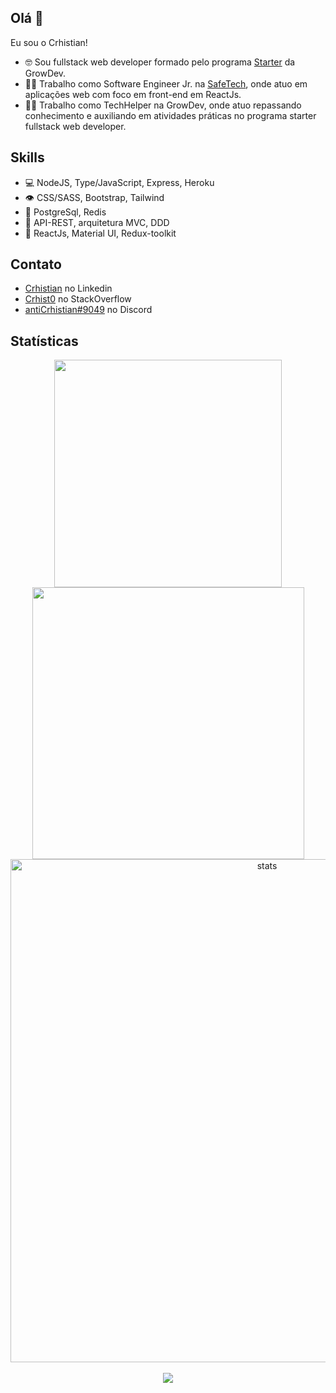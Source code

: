 ## Olá 👋
Eu sou o Crhistian!



- 🤓 Sou fullstack web developer formado pelo programa [Starter](https://www.growdev.com.br/starter) da GrowDev. 
- 👨‍💻 Trabalho como Software Engineer Jr. na [SafeTech](https://safetech.inf.br/), onde atuo em aplicações web com foco em front-end em ReactJs.
- 🧑‍🏫 Trabalho como TechHelper na GrowDev, onde atuo repassando conhecimento e auxiliando em atividades práticas no programa starter fullstack web developer.

## Skills
- 💻 NodeJS, Type/JavaScript, Express, Heroku
- 👁️ CSS/SASS, Bootstrap, Tailwind
- 💾 PostgreSql, Redis
- 💭 API-REST, arquitetura MVC, DDD
- 🧩 ReactJs, Material UI, Redux-toolkit

## Contato
- [Crhistian](https://www.linkedin.com/in/crhistian-de-oliveira-b35841161/) no Linkedin
- [Crhist0](https://stackoverflow.com/users/edit/18503978) no StackOverflow
- [antiCrhistian#9049](./) no Discord
 
## Statísticas
<div align="center">
<a href="https://github.com/Crhist0">
<div id="flexBox" align="center">
<img width="364px"  src="https://github-readme-stats.vercel.app/api/top-langs/?username=Crhist0&layout=compact&langs_count=7&theme=onedark"/> <img  width="435px"  src="https://github-readme-stats.vercel.app/api?username=Crhist0&show_icons=true&theme=onedark&include_all_commits=true&count_private=true"/>
</div>
<img  width="805px"  align="center" src="https://github-readme-streak-stats.herokuapp.com/?user=Crhist0&theme=onedark" alt="stats" />
 <br />
 <br />
 <div id="trophies" align="center">
<img src="https://github-profile-trophy.vercel.app/?username=Crhist0&theme=onedark&title=Stars,Followers,Commit,Repo,Issues,PullRequest,MultiLanguage&margin-w=29&margin-h=0&row=1&column=6&no-frame=true"/>
 </div>
</div>
  
  

  

